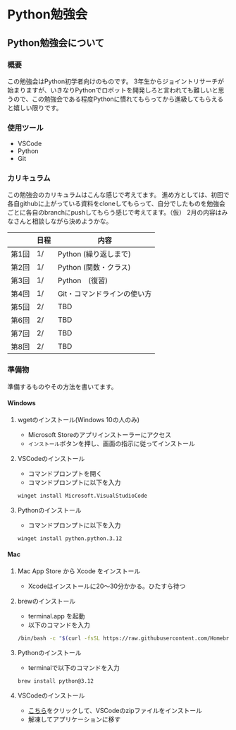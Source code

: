 # Python勉強会

## Python勉強会について

### 概要

この勉強会はPython初学者向けのものです。
3年生からジョイントリサーチが始まりますが、いきなりPythonでロボットを開発しろと言われても難しいと思うので、この勉強会である程度Pythonに慣れてもらってから進級してもらえると嬉しい限りです。

### 使用ツール

* VSCode
* Python
* Git

### カリキュラム

この勉強会のカリキュラムはこんな感じで考えてます。
進め方としては、初回で各自githubに上がっている資料をcloneしてもらって、自分でしたものを勉強会ごとに各自のbranchにpushしてもらう感じで考えてます。（仮）
2月の内容はみなさんと相談しながら決めようかな。

|    | 日程 | 内容 |
|----| ---- | ---- |
|第1回| 1/ | Python (繰り返しまで) |
|第2回| 1/ | Python (関数・クラス) |
|第3回| 1/ | Python　(復習) |
|第4回| 1/ | Git・コマンドラインの使い方 |
|第5回| 2/ | TBD |
|第6回| 2/ | TBD |
|第7回| 2/ | TBD |
|第8回| 2/ | TBD |

### 準備物

準備するものやその方法を書いてます。

#### Windows

1. wgetのインストール(Windows 10の人のみ)
   * Microsoft Storeのアプリインストーラーにアクセス
   * `インストール`ボタンを押し、画面の指示に従ってインストール
2. VSCodeのインストール
   * コマンドプロンプトを開く
   * コマンドプロンプトに以下を入力

    ``` bash
    winget install Microsoft.VisualStudioCode
    ```

3. Pythonのインストール
   * コマンドプロンプトに以下を入力

    ``` bash
    winget install python.python.3.12
    ```

#### Mac

1. Mac App Store から Xcode をインストール
   * Xcodeはインストールに20～30分かかる。ひたすら待つ
2. brewのインストール
   * terminal.app を起動
   * 以下のコマンドを入力

    ``` zsh
    /bin/bash -c "$(curl -fsSL https://raw.githubusercontent.com/Homebrew/install/HEAD/install.sh)"
    ```

3. Pythonのインストール
   * terminalで以下のコマンドを入力

    ``` zsh
    brew install python@3.12
    ```

4. VSCodeのインストール
    * [こちら](https://code.visualstudio.com/docs?dv=osx)をクリックして、VSCodeのzipファイルをインストール
    * 解凍してアプリケーションに移す

<!-- #### 両方

1. githubのアカウント登録
   * [こちら](https://github.co.jp/)にアクセスしてサインアップする
2. 登録したメールアドレスを勉強会のグループチャットに送る
3. VSCodeにてcodeコマンドをインポート
   1. コントロール＋シフト＋p（Macはコマンド＋シフト＋p）を押す
        * 上にテキストボックスが出てきます
   2. そこに`shell`と打ち込むと、`Shell Command: Install 'code' command in PATH`が出てくるのでそれを選択
   3. パスワードを要求されたら打ち込む
   4. `successfully imported`的な文章が出てきたらOK -->

